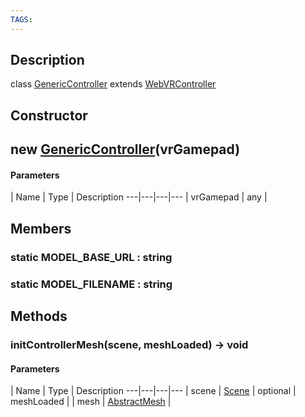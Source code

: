 ```yaml
---
TAGS:
---
```

## Description

class [GenericController](/classes/3.1/GenericController) extends [WebVRController](/classes/3.1/WebVRController)



## Constructor

## new [GenericController](/classes/3.1/GenericController)(vrGamepad)



#### Parameters
 | Name | Type | Description
---|---|---|---
 | vrGamepad | any | 

## Members

### static MODEL_BASE_URL : string


### static MODEL_FILENAME : string


## Methods

### initControllerMesh(scene, meshLoaded) &rarr; void



#### Parameters
 | Name | Type | Description
---|---|---|---
 | scene | [Scene](/classes/3.1/Scene) | 
optional | meshLoaded |  | mesh | [AbstractMesh](/classes/3.1/AbstractMesh) | 

